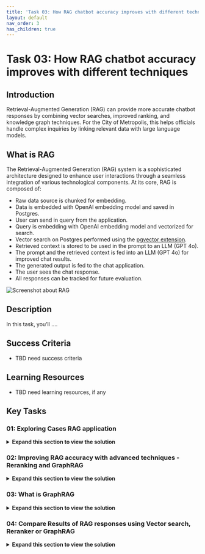 ```yaml
---
title: 'Task 03: How RAG chatbot accuracy improves with different techniques'
layout: default
nav_order: 3
has_children: true
---
```


# Task 03: How RAG chatbot accuracy improves with different techniques

## Introduction
Retrieval-Augmented Generation (RAG) can provide more accurate chatbot responses by combining vector searches, improved ranking, and knowledge graph techniques. For the City of Metropolis, this helps officials handle complex inquiries by linking relevant data with large language models.

## What is RAG
The Retrieval-Augmented Generation (RAG) system is a sophisticated architecture designed to enhance user interactions through a seamless integration of various technological components. At its core, RAG is composed of:

 - Raw data source is chunked for embedding.
 - Data is embedded with OpenAI embedding model and saved in Postgres.
 - User can send in query from the application.
 - Query is embedding with OpenAI embedding model and vectorized for search.
 - Vector search on Postgres performed using the [pgvector extension](https://github.com/pgvector/pgvector).
 - Retrieved context is stored to be used in the prompt to an LLM (GPT 4o).
 - The prompt and the retrieved context is fed into an LLM (GPT 4o) for improved chat results.
 - The generated output is fed to the chat application.
 - The user sees the chat response.
 - All responses can be tracked for future evaluation.

![Screenshot about RAG](./instructions282962/new-rag-diagram.png)

## Description

In this task, you’ll ….

## Success Criteria

- TBD need success criteria

## Learning Resources

- TBD need learning resources, if any

## Key Tasks

### 01: Exploring Cases RAG application

 <details markdown="block"> 
  <summary><strong>Expand this section to view the solution</strong></summary> 

Steps are broken into subtasks. These can either be seen as the key tasks or subtasks

</details> 

### 02: Improving RAG accuracy with advanced techniques - Reranking and GraphRAG

 <details markdown="block"> 
  <summary><strong>Expand this section to view the solution</strong></summary> 

Steps are broken into subtasks. These can either be seen as the key tasks or subtasks

</details> 

### 03: What is GraphRAG

 <details markdown="block"> 
  <summary><strong>Expand this section to view the solution</strong></summary> 

Steps are broken into subtasks. These can either be seen as the key tasks or subtasks

</details> 

### 04: Compare Results of RAG responses using Vector search, Reranker or GraphRAG

 <details markdown="block"> 
  <summary><strong>Expand this section to view the solution</strong></summary> 

Steps as they appear

</details> 

